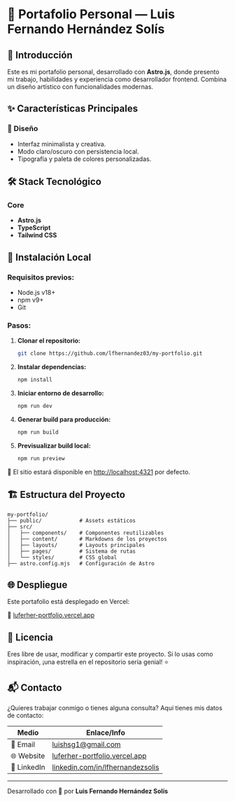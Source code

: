 # 🌟 Portafolio Personal — Luis Fernando Hernández Solís

## 📌 Introducción

Este es mi portafolio personal, desarrollado con **Astro.js**, donde presento mi trabajo, habilidades y experiencia como desarrollador frontend. Combina un diseño artístico con funcionalidades modernas.

## ✨ Características Principales

### 🎨 Diseño

- Interfaz minimalista y creativa.
- Modo claro/oscuro con persistencia local.
- Tipografía y paleta de colores personalizadas.

## 🛠️ Stack Tecnológico

### Core

- **Astro.js** 
- **TypeScript** 
- **Tailwind CSS** 

## 🚀 Instalación Local

### Requisitos previos:

- Node.js v18+
- npm v9+
- Git

### Pasos:

1. **Clonar el repositorio:**
    ```bash
    git clone https://github.com/lfhernandez03/my-portfolio.git
    ```

2. **Instalar dependencias:**
    ```bash
    npm install
    ```

3. **Iniciar entorno de desarrollo:**
    ```bash
    npm run dev
    ```

4. **Generar build para producción:**
    ```bash
    npm run build
    ```

5. **Previsualizar build local:**
    ```bash
    npm run preview
    ```

📍 El sitio estará disponible en [http://localhost:4321](http://localhost:4321) por defecto.

## 🏗️ Estructura del Proyecto

```plaintext
my-portfolio/
├── public/            # Assets estáticos
├── src/
│   ├── components/    # Componentes reutilizables
│   ├── content/       # Markdowns de los proyectos
│   ├── layouts/       # Layouts principales
│   ├── pages/         # Sistema de rutas
│   └── styles/        # CSS global
├── astro.config.mjs   # Configuración de Astro
```

## 🌐 Despliegue

Este portafolio está desplegado en Vercel:

🔗 [luferher-portfolio.vercel.app](https://luferher-portfolio.vercel.app/)

## 📄 Licencia

Eres libre de usar, modificar y compartir este proyecto. Si lo usas como inspiración, ¡una estrella en el repositorio sería genial! ⭐

## 📬 Contacto

¿Quieres trabajar conmigo o tienes alguna consulta? Aquí tienes mis datos de contacto:

| Medio   | Enlace/Info |
|---------|-------------|
| 📧 Email | luishsg1@gmail.com |
| 🌐 Website | [luferher-portfolio.vercel.app](https://luferher-portfolio.vercel.app/) |
| 💼 LinkedIn | [linkedin.com/in/lfhernandezsolis](https://www.linkedin.com/in/lfhernandezsolis/) |

---

Desarrollado con 💖 por **Luis Fernando Hernández Solís**
